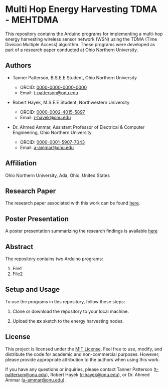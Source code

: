 # Multi Hop Energy Harvesting TDMA - MEHTDMA

This repository contains the Arduino programs for implementing a multi-hop energy harvesting wireless sensor network (WSN) using the TDMA (Time Division Multiple Access) algorithm. These programs were developed as part of a research paper conducted at Ohio Northern University. 

## Authors

- Tanner Patterson, B.S.E.E Student, Ohio Northern University
  - ORCID: [0000-0000-0000-0000](https://orcid.org/0000-0000-0000-0000)
  - Email: t-patterson@onu.edu

- Robert Hayek, M.S.E.E Student, Northwestern University
  - ORCID: [0000-0002-4015-5897](https://orcid.org/0000-0002-4015-5897)
  - Email: r-hayek@onu.edu

- Dr. Ahmed Ammar, Assistant Professor of Electrical & Computer Engineering, Ohio Northern University
  - ORCID: [0000-0001-5907-7043](https://orcid.org/0000-0001-5907-7043)
  - Email: a-ammar@onu.edu

## Affiliation

Ohio Northern University, Ada, Ohio, United States

## Research Paper

The research paper associated with this work can be found [here](link-to-paper).

## Poster Presentation

A poster presentation summarizing the research findings is available [here](link-to-research-colloquium-poster)

## Abstract

The repository contains two Arduino programs:

1. File1
2. File2

## Setup and Usage

To use the programs in this repository, follow these steps:

1. Clone or download the repository to your local machine.

2. Upload the **xx** sketch to the energy harvesting nodes.


## License

This project is licensed under the [MIT License](LICENSE). Feel free to use, modify, and distribute the code for academic and non-commercial purposes. However, please provide appropriate attribution to the authors when using this work.

If you have any questions or inquiries, please contact Tanner Patterson (t-patterson@onu.edu), Robert Hayek (r-hayek@onu.edu), or Dr. Ahmed Ammar (a-ammar@onu.edu).
